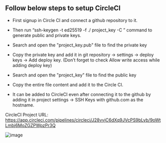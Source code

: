 ## **Follow below steps to setup CircleCI**

* First signup in Circle CI and connect a github repository to it.

* Then run “ssh-keygen -t ed25519 -f  ./ project_key -C <email>” command to generate public and private keys.

* Search and open the "project_key.pub" file to find the private key

* Copy the private key and add it in git repository -> settings -> deploy keys -> Add deploy key. (Don’t forget to check Allow write access while adding deploy key)

* Search and open the "project_key" file to find the public key

* Copy the entire file content and add it to the Circle CI.

* It can be added to CircleCI even after connecting it to the github by adding it in project settings -> SSH Keys with github.com as the hostname.

CircleCI Project URL: https://app.circleci.com/pipelines/circleci/J28vvjC6dXq9JVcPS9bLyb/9oWtLmbj6MoZGZPWpzPr3Q


![image](https://github.com/PSDApollo/ExpenseManagementSystem/assets/147103288/f6f29213-4a06-462d-9e4a-10cc1c86d4af)
